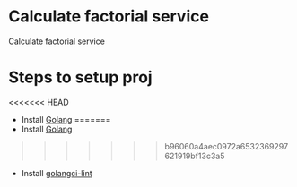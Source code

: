 # Calculate factorial service
Calculate factorial service

# Steps to setup proj
<<<<<<< HEAD
* Install [Golang](https://golang.org/)
=======
* Install [Golang](https://golang.org/dl/)
>>>>>>> b96060a4aec0972a6532369297621919bf13c3a5
* Install [golangci-lint](https://golangci-lint.run/welcome/install/)
